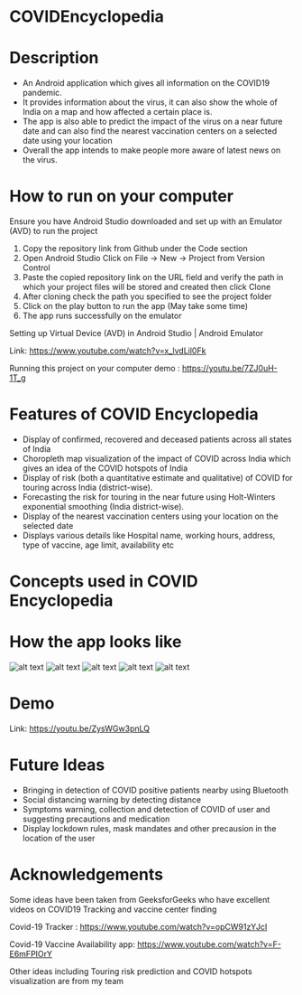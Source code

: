 # COVIDEncyclopedia
# Description
- An Android application which gives all information on the COVID19 pandemic.
- It provides information about the virus, it can also show the whole of India on a map and how affected a certain place is.
- The app is also able to predict the impact of the virus on a near future date and can also find the nearest vaccination centers on a selected 
date using your location
- Overall the app intends to make people more aware of latest news on the virus.

# How to run on your computer
Ensure you have Android Studio downloaded and set up with an Emulator (AVD) to run the project

1. Copy the repository link from Github under the Code section
2. Open Android Studio Click on File -> New -> Project from Version Control
3. Paste the copied repository link on the URL field and verify the path in which your project files will be stored and created then click Clone
4. After cloning check the path you specified to see the project folder
5. Click on the play button to run the app (May take some time)
6. The app runs successfully on the emulator

Setting up Virtual Device (AVD) in Android Studio | Android Emulator

Link: https://www.youtube.com/watch?v=x_lvdLil0Fk

Running this project on your computer demo : https://youtu.be/7ZJ0uH-1T_g

# Features of COVID Encyclopedia
- Display of confirmed, recovered and deceased patients across all states of India
- Choropleth map visualization of the impact of COVID across India which gives an idea of the COVID hotspots of India
- Display of risk (both a quantitative estimate and qualitative) of COVID for touring across India (district-wise).
- Forecasting the risk for touring in the near future using Holt-Winters exponential smoothing (India district-wise).
- Display of the nearest vaccination centers using your location on the selected date
- Displays various details like Hospital name, working hours, address, type of vaccine, age limit, availability etc

# Concepts used in COVID Encyclopedia

# How the app looks like
![alt text](https://github.com/mrsurya1304/COVIDEncyclopedia/blob/master/samples/sample1.png)
![alt text](https://github.com/mrsurya1304/COVIDEncyclopedia/blob/master/samples/sample2.png)
![alt text](https://github.com/mrsurya1304/COVIDEncyclopedia/blob/master/samples/sample3.png)
![alt text](https://github.com/mrsurya1304/COVIDEncyclopedia/blob/master/samples/sample4.png)
![alt text](https://github.com/mrsurya1304/COVIDEncyclopedia/blob/master/samples/sample5.png)



# Demo
Link: https://youtu.be/ZysWGw3pnLQ

# Future Ideas
- Bringing in detection of COVID positive patients nearby using Bluetooth
- Social distancing warning by detecting distance
- Symptoms warning, collection and detection of COVID of user and suggesting precautions and medication
- Display lockdown rules, mask mandates and other precausion in the location of the user

# Acknowledgements
Some ideas have been taken from GeeksforGeeks who have excellent videos on COVID19 Tracking and vaccine center finding

Covid-19 Tracker : https://www.youtube.com/watch?v=opCW91zYJcI

Covid-19 Vaccine Availability app: https://www.youtube.com/watch?v=F-E6mFPIOrY

Other ideas including Touring risk prediction and COVID hotspots visualization are from my team


